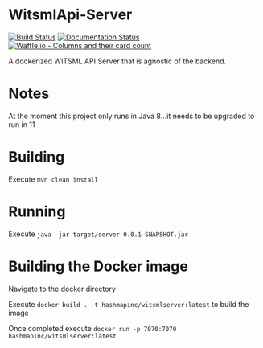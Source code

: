 # WitsmlApi-Server

[![Build Status](https://img.shields.io/travis/hashmapinc/WitsmlApi-Server.svg?logo=travis)](https://travis-ci.org/hashmapinc/WitsmlApi-Server)
[![Documentation Status](https://readthedocs.org/projects/witsml-server-api/badge/?version=latest)](https://witsml-server-api.readthedocs.io/en/latest/?badge=latest)
[![Waffle.io - Columns and their card count](https://badge.waffle.io/hashmapinc/WitsmlApi-Server.svg?columns=Backlog,Done,In%20progress)](https://waffle.io/hashmapinc/WitsmlApi-Server)

A dockerized WITSML API Server that is agnostic of the backend.

# Notes 

At the moment this project only runs in Java 8...it needs to be upgraded to run in 11

# Building

Execute `mvn clean install`

# Running

Execute `java -jar target/server-0.0.1-SNAPSHOT.jar`

# Building the Docker image

Navigate to the docker directory

Execute `docker build . -t hashmapinc/witsmlserver:latest` to build the image

Once completed execute `docker run -p 7070:7070 hashmapinc/witsmlserver:latest` 

